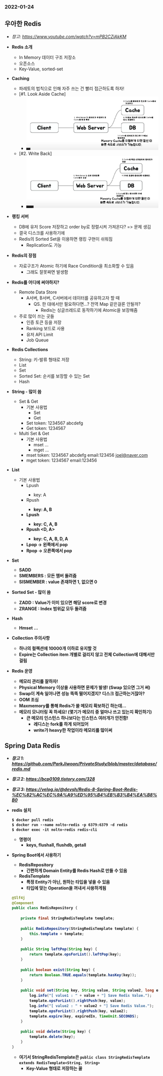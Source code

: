 ### 2022-01-24

## 우아한 Redis
- *참고: https://www.youtube.com/watch?v=mPB2CZiAkKM*
- **Redis 소개**
  - In Memory 데이터 구조 저장소
  - 오픈소스
  - Key-Value, sorted-set

- **Caching**
  - 파레토의 법칙으로 인해 자주 쓰는 건 빨리 접근하도록 하자!
  - [#1. Look Aside Cache]
    - ![](../images/2022-01-24-lookasidecache.PNG)
  - [#2. Write Back]
    - ![](../images/2022-01-24-writeback.PNG)

- **랭킹 서버**
  - DB에 유저 Score 저장하고 order by로 정렬시켜 가져온다? => 문제 생김
  - 결국 디스크를 사용하기에
  - Redis의 Sorted Set을 이용하면 랭킹 구현이 쉬워짐
    - Replication도 가능

- **Redis의 장점**
  - 자료구조가 Atomic 하기에 Race Condition을 최소화할 수 있음
    - 그래도 잘못짜면 발생함

- **Redis를 어디에 써야하지?**
  - Remote Data Store
    - A서버, B서버, C서버에서 데이터를 공유하고자 할 때
      - QS. 한 대에서만 필요하다면...? 전역 Map 같은걸론 안될까?
        - Redis는 싱글쓰레드로 동작하기에 Atomic을 보장해줌
  - 주로 많이 쓰는 곳들
    - 인증 토큰 등을 저장
    - Ranking 보드로 사용
    - 유저 API Limit
    - Job Queue

- **Redis Collections**
  - String: 키-발류 형태로 저장
  - List
  - Set
  - Sorted Set: 순서를 보장할 수 있는 Set
  - Hash

- **String - 많이 씀**
  - Set & Get
    - 기본 사용법
      - Set <key> <value>
      - Get <key>
    - Set token: 1234567 abcdefg
    - Get token: 1234567
  - Multi Set & Get
    - 기본 사용법
      - mset <key1> <value1> <key2> <value2> ... <keyN> <valueN>
      - mget <key1> <key2> ... <keyN>
    - mset token: 1234567 abcdefg email:123456 joel@naver.com
    - mget token: 1234567 email:123456

- **List**
  - 기본 사용법
    - Lpush <key> <A>
      - key: A
    - Rpush <key> <B>
      - key: A, B
    - Lpush <key> <C>
      - key: C, A, B
    - Rpush <key> <D, A>
      - key: C, A, B, D, A
    - Lpop -> 왼쪽에서 pop
    - Rpop -> 오른쪽에서 pop

- **Set**
  - SADD <key> <value>
  - SMEMBERS <key> : 모든 멤버 돌려줌
  - SISMEMBER <key> <value> : value 존재하면 1, 없으면 0

- **Sorted Set - 많이 씀**
  - ZADD <key> <score> <value> : Value가 이미 있으면 해당 score로 변경
  - ZRANGE <key> <StartIndex> <EndIndex> : Index 범위값 모두 돌려줌

- **Hash**
  - Hmset <key> <subkey1> <value1> <subkey2>...

- **Collection 주의사항**
  - 하나의 컬렉션에 10000개 이하로 유지할 것
  - Expire는 Collection item 개별로 걸리지 않고 전체 Collection에 대해서만 걸림

- **Redis 운영**
  - 메모리 관리를 잘하자!
  - Physical Memory 이상을 사용하면 문제가 발생! (Swap 있으면 그거 써)
  - Swap이 계속 일어나면 성능 뚝뚝 떨어지겠지? 디스크 접근하는거잖아?
  - OOM 조심
  - Maxmemory를 통해 Redis가 쓸 메모리 확보하긴 하는데...
  - 메모리 모니터링 꼭 하세요! (몇기가 메모리 중 얼마나 쓰고 있는지 확인하기)
    - 큰 메모리 인스턴스 하나보다는 인스턴스 여러개가 안전함!
      - 레디스는 fork를 하게 되어있어
      - write가 heavy한 작업이라 메모리를 많이써

## Spring Data Redis
- *참고 1: https://github.com/ParkJiwoon/PrivateStudy/blob/master/database/redis.md*
- *참고 2: https://bcp0109.tistory.com/328*
- *참고 3: https://velog.io/@devsh/Redis-8-Spring-Boot-Redis-%EC%82%AC%EC%9A%A9%ED%95%B4%EB%B3%B4%EA%B8%B0*
- **redis 설치**
  ```shell
  $ docker pull redis
  $ docker run --name nolto-redis -p 6379:6379 -d redis
  $ docker exec -it nolto-redis redis-cli
  ```
  - 명령어
    - keys, flushall, flushdb, getall

- **Spring Boot에서 사용하기**
  - RedisRepository
    - 간편하게 Domain Entity를 Redis Hash로 만들 수 있음
  - RedisTemplate
    - 특정 Entity가 아닌, 원하는 타입을 넣을 수 있음
    - 타입에 맞는 Operation을 꺼내서 사용하게됨
  ```java
  @Slf4j
  @Component
  public class RedisRepository {
  
      private final StringRedisTemplate template;
  
      public RedisRepository(StringRedisTemplate template) {
          this.template = template;
      }
  
      public String leftPop(String key) {
          return template.opsForList().leftPop(key);
      }
  
      public boolean exist(String key) {
          return Boolean.TRUE.equals(template.hasKey(key));
      }
  
      public void set(String key, String value, String value2, long expiredIn) {
          log.info("[ value1 : " + value + "] Save Redis Value.");
          template.opsForList().rightPush(key, value);
          log.info("[ value2 : " + value2 + "] Save Redis Value.");
          template.opsForList().rightPush(key, value2);
          template.expire(key, expiredIn, TimeUnit.SECONDS);
      }
  
      public void delete(String key) {
          template.delete(key);
      }
  }
  ```
  - 여기서 StringRedisTemplate은 `public class StringRedisTemplate extends RedisTemplate<String, String>`
    - Key-Value 형태로 저장하는 꼴

